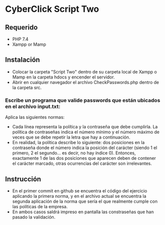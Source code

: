 # CyberClick Script Two

## Requerido

- PHP 7.4
- Xampp or Mamp

## Instalación

- Colocar la carpeta "Script Two" dentro de su carpeta local de Xampp o Mamp en la carpeta hdocs y encender el servidor.
- Abrir en cualquier navegador el archivo CheckPasswords.php dentro de la carpeta src.


### Escribe un programa que valide passwords que están ubicados en el archivo input.txt:

Aplica las siguientes normas:

- Cada línea representa la política y la contraseña que debe cumplirla. La política de contraseñas indica el número mínimo y el número máximo de veces que se debe repetir la letra que hay a continuación.
- En realidad, la política describe lo siguiente: dos posiciones en la contraseña donde el número indica la posición del carácter (siendo 1 el primero, 2 el segundo… es decir, no hay índice 0). Entonces, exactamente 1 de las dos posiciones que aparecen deben de contener el carácter marcado, otras ocurrencias del carácter son irrelevantes.


## Instrucción

- En el primer commit en github se encuentra el código del ejercicio aplicando la primera norma, y en el archivo actual se encuentra la segunda aplicación de la norma que sería el que realmente cumple con las políticas de la empresa.
- En ambos casos saldrá impreso en pantalla las constraseñas que han pasado la validación.

